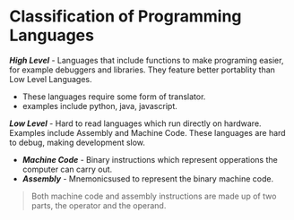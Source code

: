 # Classification of Programming Languages

***High Level*** - Languages that include functions to make programing easier, for example debuggers and libraries.  They feature better portablity than Low Level Languages.
- These languages require some form of translator.
- examples include python, java, javascript.

***Low Level*** - Hard to read languages which run directly on hardware.  Examples include Assembly and Machine Code.  These languages are hard to debug, making development slow.
- ***Machine Code*** - Binary instructions which represent opperations the computer can carry out.
- ***Assembly*** - Mnemonicsused to represent the binary machine code. 
> Both machine code and assembly instructions are made up of two parts, the operator and the operand.
